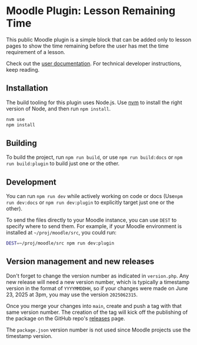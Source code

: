 # Moodle Plugin: Lesson Remaining Time

This public Moodle plugin is a simple block that can be added only to lesson pages to show
the time remaining before the user has met the time requirement of a lesson.

Check out the [user documentation](https://remainingtime.docs.uicpharm.dev). For technical
developer instructions, keep reading.

## Installation

The build tooling for this plugin uses Node.js. Use
[nvm](https://github.com/nvm-sh/nvm#readme) to install the right version of Node, and then
run `npm install`.

```bash
nvm use
npm install
```

## Building

To build the project, run `npm run build`, or use `npm run build:docs` or
`npm run build:plugin` to build just one or the other.

## Development

You can run `npm run dev` while actively working on code or docs (Use`npm run dev:docs`
or `npm run dev:plugin` to explicitly target just one or the other).

To send the files directly to your Moodle instance, you can use `DEST` to specify where to
send them. For example, if your Moodle environment is installed at `~/proj/moodle/src`,
you could run:

```bash
DEST=~/proj/moodle/src npm run dev:plugin
```

## Version management and new releases

Don't forget to change the version number as indicated in `version.php`. Any new release
will need a new version number, which is typically a timestamp version in the format of
`YYYYMMDDHH`, so if your changes were made on June 23, 2025 at 3pm, you may use the
version `2025062315`.

Once you merge your changes into `main`, create and push a tag with that same version
number. The creation of the tag will kick off the publishing of the package on the GitHub
repo's
[releases](https://github.com/uicpharm/moodle-block_lesson_remaining_time/releases) page.

The `package.json` version number is not used since Moodle projects use the timestamp
version.
